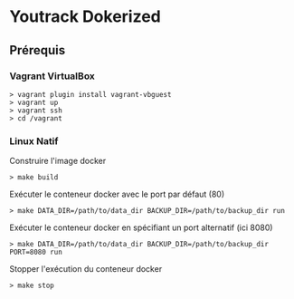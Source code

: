 # Youtrack Dokerized

## Prérequis ##

### Vagrant VirtualBox ###

```
> vagrant plugin install vagrant-vbguest
> vagrant up
> vagrant ssh
> cd /vagrant
```

### Linux Natif ###

Construire l'image docker
```
> make build
```

Exécuter le conteneur docker avec le port par défaut (80)
```
> make DATA_DIR=/path/to/data_dir BACKUP_DIR=/path/to/backup_dir run
```

Exécuter le conteneur docker en spécifiant un port alternatif (ici 8080)
```
> make DATA_DIR=/path/to/data_dir BACKUP_DIR=/path/to/backup_dir PORT=8080 run
```

Stopper l'exécution du conteneur docker
```
> make stop
```
